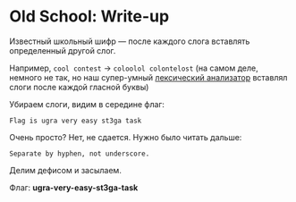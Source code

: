 # Old School: Write-up

Известный школьный шифр — после каждого слога вставлять определенный другой слог.

Например, `cool contest` → `coloolol colontelost` (на самом деле, немного не так, но наш супер-умный [лексический анализатор](private/script.py) вставлял слоги после каждой гласной буквы)

Убираем слоги, видим в середине флаг:

```
Flag is ugra very easy st3ga task
```

Очень просто? Нет, не сдается. Нужно было читать дальше:

```
Separate by hyphen, not underscore.
```

Делим дефисом и засылаем.

Флаг: **ugra-very-easy-st3ga-task**
